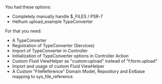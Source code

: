 You had these options:

* Completely manually handle $_FILES / PSR-7
* Helhum upload_example TypeConverter 

For that you need:

* A TypeConverter
* Registration of TypeConverter (Services)
* Import of TypeConverter in Controller
* Initialization of TypeConverter options in Controller Action
* Custom Fluid ViewHelper as "custom:upload" instead of "f:form.upload"
* Import and usage of custom Fluid ViewHelper
* A Custom "FileReference" Domain Model, Repository and Extbase mapping to sys_file_reference.
